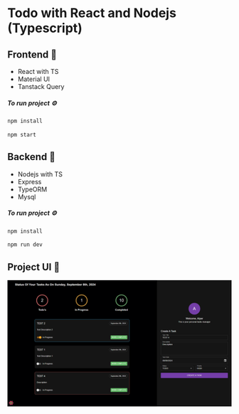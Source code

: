 # Todo with React and Nodejs (Typescript)

## Frontend 🚀

- React with TS
- Material UI
- Tanstack Query

##### To run project ⚙️

```bash
npm install
```

```bash
npm start
```

## Backend 🚀

- Nodejs with TS
- Express
- TypeORM
- Mysql

##### To run project ⚙️

```bash
npm install
```

```bash
npm run dev
```

## Project UI 🎨

![alt text](image-2.png)
